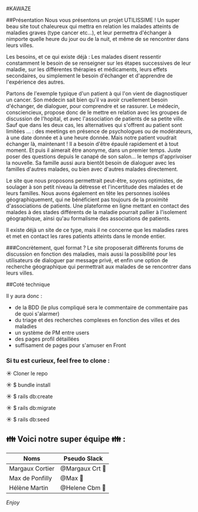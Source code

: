 #KAWAZE

##Présentation
Nous vous présentons un projet UTILISSIME ! Un super beau site tout chaleureux qui mettra en relation les malades atteints de maladies graves (type cancer etc...), et leur permettra d'échanger à nimporte quelle heure du jour ou de la nuit, et même de se rencontrer dans leurs villes.

Les besoins, et ce qui existe déjà :
Les malades disent ressentir constamment le besoin de se renseigner sur les étapes successives de leur maladie, sur les différentes thérapies et médicaments, leurs effets secondaires, ou simplement le besoin d'échanger et d'apprendre de l'expérience des autres.

Partons de l'exemple typique d'un patient à qui l'on vient de diagnostiquer un cancer. Son médecin sait bien qu'il va avoir cruellement besoin d'échanger, de dialoguer, pour comprendre et se rassurer. Le médecin, consciencieux, propose donc de le mettre en relation avec les groupes de discussion de l'hopital, et avec l'association de patients de sa petite ville. Sauf que dans les deux cas, les alternatives qui s'offrent au patient sont limitées ... : des meetings en présence de psychologues ou de modérateurs, à une date donnée et à une heure donnée. Mais notre patient voudrait échanger là, maintenant ! Il a besoin d'être épaulé rapidement et à tout moment. Et puis il aimerait être anonyme, dans un premier temps. Juste poser des questions depuis le canapé de son salon... le temps d'apprivoiser la nouvelle. Sa famille aussi aura bientôt besoin de dialoguer avec les familles d'autres malades, ou bien avec d'autres malades directement.

Le site que nous proposons permettrait peut-être, soyons optimistes, de soulager à son petit niveau la détresse et l'incertitude des malades et de leurs familles. Nous avons également en tête les personnes isolées géographiquement, qui ne bénéficient pas toujours de la proximité d'associations de patients. Une plateforme en ligne mettant en contact des malades à des stades différents de la maladie pourrait pallier à l'isolement géographique, ainsi qu'au formalisme des associations de patients.

Il existe déjà un site de ce type, mais il ne concerne que les maladies rares et met en contact les rares patients atteints dans le monde entier.

###Concrètement, quel format ?
Le site proposerait différents forums de discussion en fonction des maladies, mais aussi la possibilité pour les utilisateurs de dialoguer par message privé, et enfin une option de recherche géographique qui permettrait aux malades de se rencontrer dans leurs villes.

##Coté technique

Il y aura donc :

- de la BDD (le plus compliqué sera le commentaire de commentaire pas de quoi s'alarmer)
- du triage et des recherches complexes en fonction des villes et des maladies
- un système de PM entre users
- des pages profil détaillées
- suffisament de pages pour s'amuser en Front


### Si tu est curieux, feel free to clone :

☀️   Cloner le repo

☀️   $ bundle install

☀️   $ rails db:create

☀️   $ rails db:migrate

☀️   $ rails db:seed


## :family: Voici notre super équipe :family: :

Noms | Pseudo Slack
------------ | -------------
Margaux Cortier | @Margaux Crt :penguin:
Max de Ponfilly | @Max :tiger:
Hélène Martin | @Helene Cbm :panda_face:

*Enjoy*